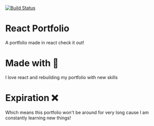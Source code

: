 [![Build Status](https://travis-ci.com/username/_my-react-resume.svg?branch=master)](https://travis-ci.com/username/_my-react-resume)
# React Portfolio
A portfolio made in react check it out!
# Made with 💌
I love react and rebuilding my portfolio with new skills
# Expiration ❌
Which means this portfolio won't be around for very long cause I am constantly learning new things!